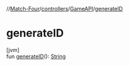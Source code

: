 //[Match-Four](../../../index.md)/[controllers](../index.md)/[GameAPI](index.md)/[generateID](generate-i-d.md)

# generateID

[jvm]\
fun [generateID](generate-i-d.md)(): [String](https://kotlinlang.org/api/latest/jvm/stdlib/kotlin/-string/index.html)
